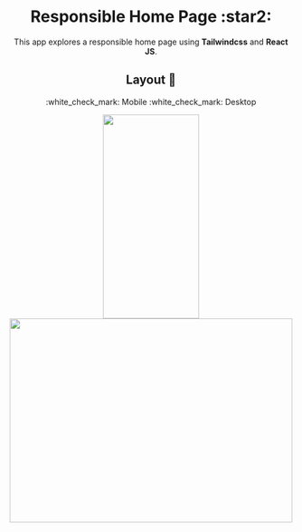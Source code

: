 <h1 align="center">Responsible Home Page :star2:</h1>

<p align="center">This app explores a responsible home page using <strong>Tailwindcss</strong> and <strong>React JS</strong>.</p>

<h2 align="center">Layout 🎨</h2>
<p align="center">	:white_check_mark: Mobile  	:white_check_mark: Desktop</p>

<p align="center">
 <img  src="https://user-images.githubusercontent.com/86886134/144610787-ccf31bed-e487-4549-862e-ca0d2d292947.png" data-canonical-src="https://gyazo.com/eb5c5741b6a9a16c692170a41a49c858.png" width="170" height="360" />

<img  src="https://user-images.githubusercontent.com/86886134/144610982-f770bc1b-da7d-4089-a6c3-f25626008ec0.jpg" data-canonical-src="https://gyazo.com/eb5c5741b6a9a16c692170a41a49c858.png" width="500" height="360" />
</p>





